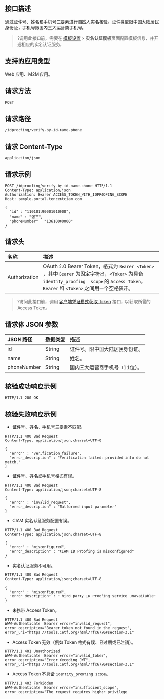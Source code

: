 ## 接口描述
通过证件号、姓名和手机号三要素进行自然人实名核验。证件类型限中国大陆居民身份证，手机号限国内三大运营商手机号。
>?调用此接口前，需要在 [模板设置](https://console.cloud.tencent.com/ciam/template) > **实名认证模板**页面配置模板信息，并开通相应的实名认证服务。

## 支持的应用类型
Web 应用、M2M 应用。

## 请求方法
```
POST
```
## 请求路径
```
/idproofing/verify-by-id-name-phone
```

## 请求 Content-Type
```
application/json
```

## 请求示例
```
POST /idproofing/verify-by-id-name-phone HTTP/1.1
Content-Type: application/json
Authorization: Bearer ACCESS_TOKEN_WITH_IDPROOFING_SCOPE
Host: sample.portal.tencentciam.com

{
  "id" : "110101190001010000",
  "name" : "张三",
  "phoneNumber" : "13610000000"
}
```

## 请求头
| 名称          | 描述                                           |
| :------------ | :--------------------------------------------- |
| Authorization | OAuth 2.0 Bearer Token，格式为  `Bearer <Token>` ，其中 `Bearer` 为固定字符串，`<Token>` 为具备  `identity_proofing  scope` 的 `Access Token`，`Bearer` 和 `<Token>` 之间用一个空格隔开。 |

>?访问此接口前，调用 [客户端凭证模式获取 Token](https://cloud.tencent.com/document/product/1441/67158) 接口，以获取所需的 Access Token。


## 请求体 JSON 参数
| JSON 路径   | 数据类型 | 描述                           |
| :---------- | :------- | :----------------------------- |
| id          | String   | 证件号。限中国大陆居民身份证。 |
| name        | String   | 姓名。                         |
| phoneNumber | String   | 国内三大运营商手机号（11位）。 |


## 核验成功响应示例
```
HTTP/1.1 200 OK
```


## 核验失败响应示例
- 证件号、姓名、手机号三要素不匹配。
```
HTTP/1.1 400 Bad Request
Content-Type: application/json;charset=UTF-8

{
  "error" : "verification_failure",
  "error_description" : "Verification failed: provided info do not match."
}
```

- 证件号、姓名或手机号格式有误。
```
HTTP/1.1 400 Bad Request
Content-Type: application/json;charset=UTF-8

{
  "error" : "invalid_request",
  "error_description" : "Malformed input parameter"
}
```

- CIAM 实名认证服务配置有误。
```
HTTP/1.1 400 Bad Request
Content-Type: application/json;charset=UTF-8

{
  "error" : "misconfigured",
  "error_description" : "CIAM ID Proofing is misconfigured"
}
```
- 实名认证服务不可用。
```
HTTP/1.1 400 Bad Request
Content-Type: application/json;charset=UTF-8

{
  "error" : "misconfigured",
  "error_description" : "Third party ID Proofing service unavailable"
}
```
- 未携带 Access Token。
```
HTTP/1.1 400 Bad Request
WWW-Authenticate: Bearer error="invalid_request", error_description="Bearer token not found in the request", error_uri="https://tools.ietf.org/html/rfc6750#section-3.1"
```
- Access Token 无效（例如 Token 格式有误、已过期或已注销）。
```
HTTP/1.1 401 Unauthorized
WWW-Authenticate: Bearer error="invalid_token", error_description="Error decoding JWT", error_uri="https://tools.ietf.org/html/rfc6750#section-3.1"
```
- Access Token 不具备 `identity_proofing scope`。
```
HTTP/1.1 403 Forbidden
WWW-Authenticate: Bearer error="insufficient_scope", error_description="The request requires higher privilege
```

